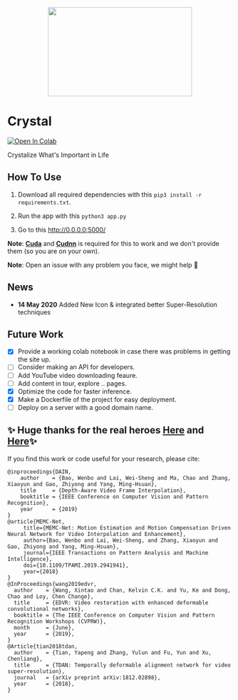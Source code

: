 <p align="center">
  <img width="323" height="200" src="https://github.com/MohamedAliRashad/Crystal/blob/master/static/assets/svg/icon.svg">
</p>

# Crystal
[![Open In Colab](https://colab.research.google.com/assets/colab-badge.svg)](https://colab.research.google.com/github/MohamedAliRashad/Crystal/blob/master/Crystal.ipynb)

Crystalize What's Important in Life

## How To Use

1. Download all required dependencies with this
```pip3 install -r requirements.txt```.

2. Run the app with this ```python3 app.py```

3. Go to this http://0.0.0.0:5000/

**Note**: [**Cuda**](https://developer.nvidia.com/cuda-downloads) and [**Cudnn**](https://developer.nvidia.com/cuda-downloads) is required for this to work and we don't provide them (so you are on your own).

**Note**: Open an issue with any problem you face, we might help :cowboy_hat_face:

## News
- **14 May 2020** Added New Icon & integrated better Super-Resolution techniques

## Future Work
- [x] Provide a working colab notebook in case there was problems in getting the site up.
- [ ] Consider making an API for developers.
- [ ] Add YouTube video downloading feaure.
- [ ] Add content in tour, explore .. pages.
- [x] Optimize the code for faster inference.
- [x] Make a Dockerfile of the project for easy deployment.
- [ ] Deploy on a server with a good domain name.

## :sparkles: Huge thanks for the real heroes [Here](https://github.com/baowenbo/DAIN) and [Here](https://github.com/xinntao/EDVR):sparkles:
If you find this work or code useful for your research, please cite:
```
@inproceedings{DAIN,
    author    = {Bao, Wenbo and Lai, Wei-Sheng and Ma, Chao and Zhang, Xiaoyun and Gao, Zhiyong and Yang, Ming-Hsuan}, 
    title     = {Depth-Aware Video Frame Interpolation}, 
    booktitle = {IEEE Conference on Computer Vision and Pattern Recognition},
    year      = {2019}
}
@article{MEMC-Net,
     title={MEMC-Net: Motion Estimation and Motion Compensation Driven Neural Network for Video Interpolation and Enhancement},
     author={Bao, Wenbo and Lai, Wei-Sheng, and Zhang, Xiaoyun and Gao, Zhiyong and Yang, Ming-Hsuan},
     journal={IEEE Transactions on Pattern Analysis and Machine Intelligence},
     doi={10.1109/TPAMI.2019.2941941},
     year={2018}
}
@InProceedings{wang2019edvr,
  author    = {Wang, Xintao and Chan, Kelvin C.K. and Yu, Ke and Dong, Chao and Loy, Chen Change},
  title     = {EDVR: Video restoration with enhanced deformable convolutional networks},
  booktitle = {The IEEE Conference on Computer Vision and Pattern Recognition Workshops (CVPRW)},
  month     = {June},
  year      = {2019},
}
@Article{tian2018tdan,
  author    = {Tian, Yapeng and Zhang, Yulun and Fu, Yun and Xu, Chenliang},
  title     = {TDAN: Temporally deformable alignment network for video super-resolution},
  journal   = {arXiv preprint arXiv:1812.02898},
  year      = {2018},
}
```
